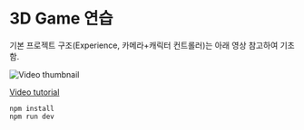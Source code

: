 # 3D Game 연습

기본 프로젝트 구조(Experience, 카메라+캐릭터 컨트롤러)는 아래 영상 참고하여 기초함. 

![Video thumbnail](http://img.youtube.com/vi/yjpGVIe_Gy8/maxresdefault.jpg?w)

[Video tutorial](https://youtu.be/yjpGVIe_Gy8)

```
npm install
npm run dev
```



